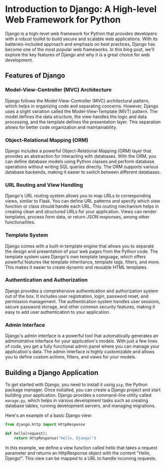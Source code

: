 <!--Title:Introduction to Django -->
<!--md_file_name:blog5.md-->
<!--short_discription: Django is a high-level web framework for Python that provides developers with a robust toolkit to build secure and scalable web applications.-->

# Introduction to Django: A High-level Web Framework for Python

Django is a high-level web framework for Python that provides developers with a robust toolkit to build secure and scalable web applications. With its batteries-included approach and emphasis on best practices, Django has become one of the most popular web frameworks. In this blog post, we'll explore the key features of Django and why it is a great choice for web development.

## Features of Django

### Model-View-Controller (MVC) Architecture

Django follows the Model-View-Controller (MVC) architectural pattern, which helps in organizing code and separating concerns. However, Django uses a slight variation called the Model-View-Template (MVT) pattern. The model defines the data structure, the view handles the logic and data processing, and the template defines the presentation layer. This separation allows for better code organization and maintainability.

### Object-Relational Mapping (ORM)

Django includes a powerful Object-Relational Mapping (ORM) layer that provides an abstraction for interacting with databases. With the ORM, you can define database models using Python classes and perform database operations without writing SQL queries directly. The ORM supports various database backends, making it easier to switch between different databases.

### URL Routing and View Handling

Django's URL routing system allows you to map URLs to corresponding views, similar to Flask. You can define URL patterns and specify which view function or class should handle each URL. This routing mechanism helps in creating clean and structured URLs for your application. Views can render templates, process form data, or return JSON responses, among other functionalities.

### Template System

Django comes with a built-in template engine that allows you to separate the design and presentation of your web pages from the Python code. The template system uses Django's own template language, which offers powerful features like template inheritance, template tags, filters, and more. This makes it easier to create dynamic and reusable HTML templates.

### Authentication and Authorization

Django provides a comprehensive authentication and authorization system out of the box. It includes user registration, login, password reset, and permission management. The authentication system handles user sessions, secure password storage, and other common security features, making it easy to add user authentication to your application.

### Admin Interface

Django's admin interface is a powerful tool that automatically generates an administrative interface for your application's models. With just a few lines of code, you get a fully functional admin panel where you can manage your application's data. The admin interface is highly customizable and allows you to define custom actions, filters, and views for your models.

## Building a Django Application

To get started with Django, you need to install it using `pip`, the Python package manager. Once installed, you can create a Django project and start building your application. Django provides a command-line utility called `manage.py`, which helps in various development tasks such as creating database tables, running development servers, and managing migrations.

Here's an example of a basic Django view:

```python
from django.http import HttpResponse

def hello(request):
    return HttpResponse("Hello, Django!")
```

In this example, we define a view function called hello that takes a request parameter and returns an HttpResponse object with the content "Hello, Django!". This view can be mapped to a URL to handle incoming requests.
